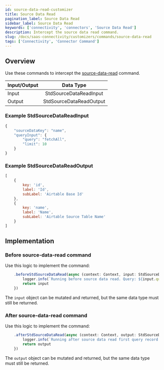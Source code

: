 ```yaml
---
id: source-data-read-customizer
title: Source Data Read
pagination_label: Source Data Read
sidebar_label: Source Data Read
keywords: ['connectivity', 'connectors', 'Source Data Read']
description: Intercept the source data read command.
slug: /docs/saas-connectivity/customizers/commands/source-data-read
tags: ['Connectivity', 'Connector Command']
---
```


## Overview

Use these commands to intercept the [source-data-read](../../commands/source-data-read) command.


| Input/Output |            Data Type        |
| :----------- | :-------------------------: |
| Input        | StdSourceDataReadInput  |
| Output       | StdSourceDataReadOutput |

### Example StdSourceDataReadInput

```javascript
{
    "sourceDataKey": "name",
    "queryInput": {
        "query": "fetchAll",
        "limit": 10
    }
}
```

### Example StdSourceDataReadOutput

```javascript
[
    {
        key: 'id',
        label: 'Id',
        subLabel: 'Airtable Base Id'
    },
    {
        key: 'name',
        label: 'Name',
        subLabel: 'Airtable Source Table Name'
    }
]
```
## Implementation

### Before source-data-read command

Use this logic to implement the command: 

```javascript
    .beforeStdSourceDataRead(async (context: Context, input: StdSourceDataReadInput) => {
        logger.info(`Running before source data read. Query: ${input.queryInput?.query}`)
        return input
    })
```
The `input` object can be mutated and returned, but the same data type must still be returned.

### After source-data-read command

Use this logic to implement the command: 

```javascript
    .afterStdSourceDataRead(async (context: Context, output: StdSourceDataReadOutput) => {
        logger.info(`Running after source data read first query record key: ${output[0].key}`)
        return output
    })
```
The `output` object can be mutated and returned, but the same data type must still be returned.